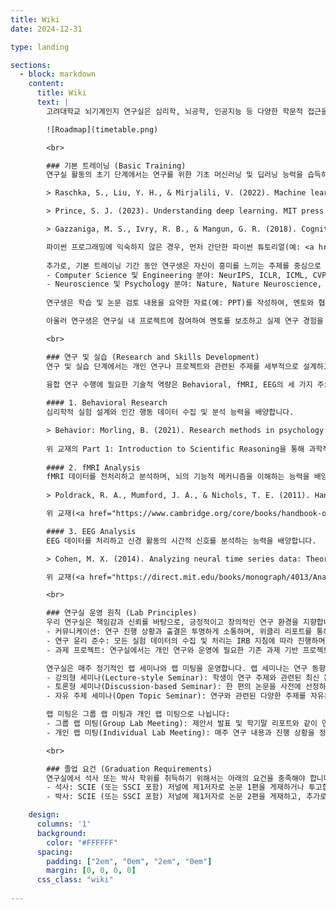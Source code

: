 ```yaml
---
title: Wiki
date: 2024-12-31

type: landing

sections:
  - block: markdown
    content:
      title: Wiki
      text: |
        고려대학교 뇌기계인지 연구실은 심리학, 뇌공학, 인공지능 등 다양한 학문적 접근을 통해 인간과 기계의 고차원 인지 과정을 심층적으로 연구하는 것을 목표로 합니다. 대학원생은 심리학적 통찰력과 공학적 전문성을 결합하여 융합 소양을 갖추고, 다학제적 연구자로 성장하는 것을 지향합니다. 이상적인 학습 및 연구 로드맵은 다음과 같습니다.

        ![Roadmap](timetable.png)

        <br>

        ### 기본 트레이닝 (Basic Training)
        연구실 활동의 초기 단계에서는 연구를 위한 기초 머신러닝 및 딥러닝 능력을 습득하고 관심 있는 연구 분야를 탐구하는 것을 목표로 합니다. 이를 위해 학부연구생은 기본적인 학습 자료를 바탕으로 연구에 필요한 이론적 토대를 다지고, 최신 논문을 검토하며 관심 있는 주제를 구체화합니다. 

        > Raschka, S., Liu, Y. H., & Mirjalili, V. (2022). Machine learning with PyTorch and Scikit-learn. Packt Publishing.

        > Prince, S. J. (2023). Understanding deep learning. MIT press.

        > Gazzaniga, M. S., Ivry, R. B., & Mangun, G. R. (2018). Cognitive neuroscience: The biology of the mind. W.W. Norton & Company.

        파이썬 프로그래밍에 익숙하지 않은 경우, 먼저 간단한 파이썬 튜토리얼(예: <a href="https://docs.python.org/ko/">링크</a>)을 학습하는 것을 권장합니다. 이후, 머신러닝 교재를 통해 기초 개념을 확립합니다. 머신러닝에 이미 익숙하다면, 주요 내용을 빠르게 점검한 후 아래 딥러닝 교재로 넘어가는 것을 추천합니다. 딥러닝 추천 교재(<a href="https://udlbook.github.io/udlbook/">링크</a>)의 초기 챕터에서는 신경망(Neural Networks), 경사 하강법(Gradient Descent), 역전파(Backpropagation), 손실 함수(Loss Functions), 정규화(Regularizaiton) 등 딥러닝의 핵심 개념을 학습합니다. 이후, 합성곱 신경망(Convolutional Nerual Networks), 잔차 네트워크(Residual Networks), 트랜스포머(Transformers), 생성 모델(Generative Models) 등 주요 딥러닝 모델의 원리와 적용 방법을 이해합니다. 개인 관심 분야에 따라 강화 학습(Reinforcement Learning)과 같은 추가 주제도 선택적으로 학습합니다. 아울러, 인지 신경과학 교재에서는 개인적으로 흥미로운 주제를 선정해 인지 분야에 대한 기본적인 지식을 습득합니다. 주제 선택이 어려울 경우, 6장 "Object Recognition"을 추천합니다. 
        
        추가로, 기본 트레이닝 기간 동안 연구생은 자신이 흥미를 느끼는 주제를 중심으로 최신 논문을 찾아 검토합니다. 논문 탐색은 Google Scholar에서 관심 키워드를 검색하거나, 주요 컨퍼런스 및 학술 저널의 홈페이지에서 직접 검색하는 방식으로 진행할 수 있습니다. 특정 컨퍼런스나 저널에 한정할 필요는 없지만, 다음과 같은 기준을 활용할 수 있습니다:
        - Computer Science 및 Engineering 분야: NeurIPS, ICLR, ICML, CVPR, ICCV, ECCV 등 주요 컨퍼런스, 또는 Nature Machine Intelligence, Nature Computational Science, Journal of Machine Learning Research, IEEE Transactions on Pattern Analysis and Machine Intelligence 등 학술 저널지에서 발표된 최근 2년간 발표된 논문 중 2~3편 선정.
        - Neuroscience 및 Psychology 분야: Nature, Nature Neuroscience, Nature Communications, Nature Human Behavior, Science, Science Advances. Cell, Neuron, Current Biology, PNAS, PLOS Biology, PLOS Computational Biology 등 학술 저널지에서 발표된 최근 5년간 발표된 논문 중 2~3편 선정.
        
        연구생은 학습 및 논문 검토 내용을 요약한 자료(예: PPT)를 작성하여, 멘토와 협의된 일정(예: 주 1회)에 따라 진행 상황을 점검합니다. 이 과정에서 교재 학습 중 생긴 질문이나 논문에서 흥미를 느낀 이유를 공유하며, 이를 바탕으로 멘토와 학습 방향을 지속적으로 조율하고 보완합니다. 최종적으로 PI와의 상담을 통해 연구 방향과 부합하는 2개의 논문을 선정하고, 이를 랩 미팅에서 발표함으로써 연구 주제를 구체화합니다.

        아울러 연구생은 연구실 내 프로젝트에 참여하여 멘토를 보조하고 실제 연구 경험을 쌓습니다. 이를 통해 자신의 연구 주제를 탐색하고, 향후 연구 방향을 설정하는 데 필요한 기반을 마련할 수 있습니다. 멘토는 연구생이 연구의 기초를 다지고 방향성을 설정할 수 있도록 지원하며, 필요한 기술과 이론을 습득하는 과정을 돕습니다. 이를 통해 연구실은 상호 협력과 지식 공유를 통해 모든 구성원이 함께 성장할 수 있는 환경을 지향합니다.

        <br>

        ### 연구 및 실습 (Research and Skills Development)
        연구 및 실습 단계에서는 개인 연구나 프로젝트와 관련된 주제를 세부적으로 설계하고, 이를 구현하기 위한 전문 기술과 이론적 기반을 심화합니다. 대학원생은 연구가 시작되는 학기 초 랩 미팅을 통해 연구 가설과 검증 방법을 포함한 연구 계획을 소개하고, 매 학기 말에는 연구실 구성원들을 대상으로 연구 진행 상황과 중간 결과를 공유합니다. 이를 통해 다양한 관점에서 피드백을 받고, 연구의 방향성과 핵심 내용을 더욱 발전시킵니다. 또한, 매 학기 한 차례 랩 세미나를 통해 연구 주제와 연관된 핵심 논문 1~2편을 선정하여 발표함으로써 연구의 심화와 관련 분야의 이해를 증진합니다. 
        
        융합 연구 수행에 필요한 기술적 역량은 Behavioral, fMRI, EEG의 세 가지 주요 분야로 구분되며, 각 영역의 세부 내용은 다음과 같습니다.

        #### 1. Behavioral Research
        심리학적 실험 설계와 인간 행동 데이터 수집 및 분석 능력을 배양합니다.

        > Behavior: Morling, B. (2021). Research methods in psychology: Evaluating a world of information. W.W. Norton & Company.
        
        위 교재의 Part 1: Introduction to Scientific Reasoning을 통해 과학적 추론과 실험 설계의 기초 원리를 이해합니다. 이후, PsychoPy를 활용해 실험 환경을 구현하고, 연구 주제에 맞는 행동 실험 프로토콜을 개발합니다. PsychoPy의 활용법에 대한 자세한 정보는 공식 문서(<a href="https://psychopy.org/documentation.html">링크</a>)에서 확인할 수 있습니다.
        
        #### 2. fMRI Analysis
        fMRI 데이터를 전처리하고 분석하며, 뇌의 기능적 메커니즘을 이해하는 능력을 배양합니다.
        
        > Poldrack, R. A., Mumford, J. A., & Nichols, T. E. (2011). Handbook of functional MRI data analysis. Cambridge University Press.

        위 교재(<a href="https://www.cambridge.org/core/books/handbook-of-functional-mri-data-analysis/8EDF966C65811FCCC306F7C916228529">링크</a>)를 통하여 fMRI 데이터의 처리 및 분석에 대한 전반적인 개념과 방법을 습득합니다. 이후, fMRI 데이터 전처리를 위한 도구인 fMRIPrep을 사용하여 실제 데이터를 전처리하는 방법을 익히며, 데이터 분석에 필요한 기술을 체득합니다. fMRIPrep 사용법과 관련된 자세한 정보는 관련 페이퍼(<a href="https://doi.org/10.1038/s41592-018-0235-4">링크</a>) 및 공식 문서(<a href="https://fmriprep.org/en/stable/">링크</a>)를 통해 확인할 수 있습니다.

        #### 3. EEG Analysis
        EEG 데이터를 처리하고 신경 활동의 시간적 신호를 분석하는 능력을 배양합니다.

        > Cohen, M. X. (2014). Analyzing neural time series data: Theory and practice. MIT Press.

        위 교재(<a href="https://direct.mit.edu/books/monograph/4013/Analyzing-Neural-Time-Series-DataTheory-and">링크</a>)를 활용하여 EEG 신호 분석의 이론적 배경을 학습합니다. EEG 데이터의 전처리 및 분석은 EEGLAB 소프트웨어를 사용하여 진행합니다. EEGLAB의 사용법과 관련된 구체적인 내용은 공식 문서(<a href="https://eeglab.org/">링크</a>)에서 확인할 수 있습니다.

        <br>

        ### 연구실 운영 원칙 (Lab Principles)
        우리 연구실은 책임감과 신뢰를 바탕으로, 긍정적이고 창의적인 연구 환경을 지향합니다. 멤버들 간에는 구체적이고 건설적인 피드백을 주고받되, 상호 존중과 이해를 바탕으로 부드럽고 유연한 협업 환경을 조성합니다.
        - 커뮤니케이션: 연구 진행 상황과 출결은 투명하게 소통하며, 위클리 리포트를 통해 연구 내용을 공유합니다. 
        - 연구 윤리 준수: 모든 실험 데이터의 수집 및 처리는 IRB 지침에 따라 진행하며, 모든 논문과 보고서는 정직하게 작성합니다.
        - 과제 프로젝트: 연구실에서는 개인 연구와 운영에 필요한 기존 과제 기반 프로젝트를 수행하며, 새로운 과제의 기획과 준비에도 함께 참여합니다.

        연구실은 매주 정기적인 랩 세미나와 랩 미팅을 운영합니다. 랩 세미나는 연구 동향을 파악하고 새로운 아이디어를 탐구하기 위해 최신 논문을 공유하고 논의하는 자리로, 다양한 형식으로 진행됩니다:
        - 강의형 세미나(Lecture-style Seminar): 학생이 연구 주제와 관련된 최신 논문 1~2편을 선정하여 발표 자료(PPT)를 준비하고 매 학기 1회 발표합니다.
        - 토론형 세미나(Discussion-based Seminar): 한 편의 논문을 사전에 선정하여 연구원들이 읽거나 관련 영상을 함께 시청한 후, 토론을 통해 의견을 교환합니다.
        - 자유 주제 세미나(Open Topic Seminar): 연구와 관련된 다양한 주제를 자유롭게 선정하여 논의합니다.

        랩 미팅은 그룹 랩 미팅과 개인 랩 미팅으로 나뉩니다:
        - 그룹 랩 미팅(Group Lab Meeting): 제안서 발표 및 학기말 리포트와 같이 연구원들의 다양한 의견과 협력이 필요한 경우 진행됩니다.
        - 개인 랩 미팅(Individual Lab Meeting): 매주 연구 내용과 진행 상황을 정리한 자료(PPT)를 바탕으로 멘토 또는 책임 연구자(PI)와 피드백을 주고받습니다.

        <br>

        ### 졸업 요건 (Graduation Requirements)
        연구실에서 석사 또는 박사 학위를 취득하기 위해서는 아래의 요건을 충족해야 합니다.
        - 석사: SCIE (또는 SSCI 포함) 저널에 제1저자로 논문 1편을 게재하거나 투고합니다.
        - 박사: SCIE (또는 SSCI 포함) 저널에 제1저자로 논문 2편을 게재하고, 추가로 1편을 게재하거나 투고합니다.  

    design:
      columns: '1'
      background:
        color: "#FFFFFF"
      spacing:
        padding: ["2em", "0em", "2em", "0em"]
        margin: [0, 0, 0, 0]
      css_class: "wiki"
      
---
```


